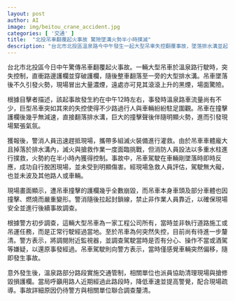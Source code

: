 ```yaml
---
layout: post
author: AI
image: img/beitou_crane_accident.jpg
categories: [ '交通' ]
title:  "北投吊車翻覆起火事故 驚險墜溝火勢半小時撲滅"
description: "台北市北投區溫泉路今中午發生一起大型吊車失控翻覆事故，墜落排水溝並起火燃燒。警消人員搶救半小時撲滅火勢，駕駛自行脫困無明顯傷害，未波及其他人車。護欄嚴重損毀，現場已封鎖調查，事故原因待進一步釐清。"
---
```

台北市北投區今日中午驚傳吊車翻覆起火事故。一輛大型吊車於溫泉路行駛時，突失控制，直衝路邊護欄並穿破護欄，隨後整車翻落至一旁的大型排水溝。吊車墜落後不久引發火勢，現場冒出大量濃煙，遠處亦可見其滾滾上升的黑煙，場面驚險。

根據目擊者描述，該起事故發生約在中午12時左右，事發時溫泉路車流量尚有不少，巨型吊車突如其來的失控使得不少路過行人與車輛紛紛駐足圍觀。吊車在撞擊護欄後幾乎無減速，直接翻落排水溝，巨大的撞擊聲後伴隨明顯火勢，進而引發現場緊張氣氛。

獲報後，警消人員迅速趕抵現場，攜帶多組滅火裝備進行灌救。由於吊車車體龐大且掉落於排水溝內，滅火與搶救作業一度面臨挑戰，但消防人員設法以多重水柱進行撲救，火勢約在半小時內獲得控制。事故中，吊車駕駛在車輛剛墜落時即時反應，成功自行脫困現場，並未受到明顯傷害。經現場急救人員評估，駕駛無大礙，也並未波及其他路人或車輛。

現場畫面顯示，遭吊車撞擊的護欄幾乎全數崩毀，而吊車本身車頭及部分車體也因撞擊、燃燒而嚴重變形。警消隨後拉起封鎖線，禁止非作業人員靠近，以確保現場安全並進行後續事故調查。

根據警方初步調查，這輛大型吊車為一家工程公司所有，當時並非執行道路施工或吊運任務，而是正常行駛經過當地。至於吊車為何突然失控，目前尚有待進一步釐清。警方表示，將調閱附近監視器，並調查駕駛當時是否有分心、操作不當或酒駕等嫌疑，以還原事發經過。吊車駕駛則向警方表示，當時僅感覺車輛突然偏移，隨即發生事故。

意外發生後，溫泉路部分路段實施交通管制，相關單位也派員協助清理現場與搶修毀損護欄。當局呼籲用路人近期經過此路段時，降低車速並提高警覺，配合現場疏導。事故詳細原因仍待警方與相關單位聯合調查釐清。